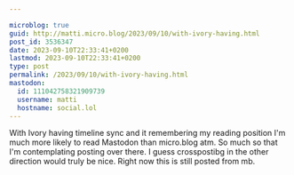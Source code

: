 ```yaml
---

microblog: true
guid: http://matti.micro.blog/2023/09/10/with-ivory-having.html
post_id: 3536347
date: 2023-09-10T22:33:41+0200
lastmod: 2023-09-10T22:33:41+0200
type: post
permalink: /2023/09/10/with-ivory-having.html
mastodon:
  id: 111042758321909739
  username: matti
  hostname: social.lol
---
```

With Ivory having timeline sync and it remembering my reading position I'm much more likely to read Mastodon than micro.blog atm. So much so that I'm contemplating posting over there. I guess crosspostibg in the other direction would truly be nice. Right now this is still posted from mb.
